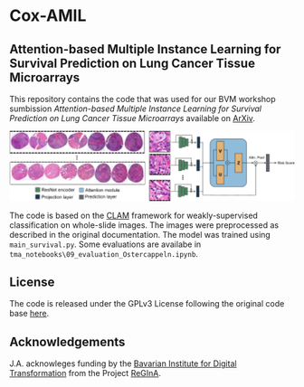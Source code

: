 # Cox-AMIL

## Attention-based Multiple Instance Learning for Survival Prediction on Lung Cancer Tissue Microarrays 

This repository contains the code that was used for our BVM workshop sumbission *Attention-based Multiple Instance Learning for Survival Prediction on Lung Cancer Tissue Microarrays* available on [ArXiv](https://arxiv.org/abs/2212.07724). 

<img src="architecture.png" width="550"/>

The code is based on the [CLAM](https://github.com/mahmoodlab/CLAM) framework for weakly-supervised classification on whole-slide images. The images were preprocessed as described in the original documentation. The model was trained using `main_survival.py`. Some evaluations are availabe in `tma_notebooks\09_evaluation_Ostercappeln.ipynb`.

## License

The code is released under the GPLv3 License following the original code base [here](https://github.com/mahmoodlab/CLAM).


## Acknowledgements

J.A. acknowleges funding by the [Bavarian Institute for Digital Transformation](https://badw.de/bayerisches-forschungsinstitut-fuer-digitale-transformation.html) from the Project [ReGInA](https://en.bidt.digital/regina/).